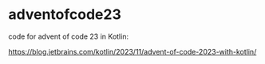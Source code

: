 # adventofcode23
code for advent of code 23 in Kotlin:

https://blog.jetbrains.com/kotlin/2023/11/advent-of-code-2023-with-kotlin/
